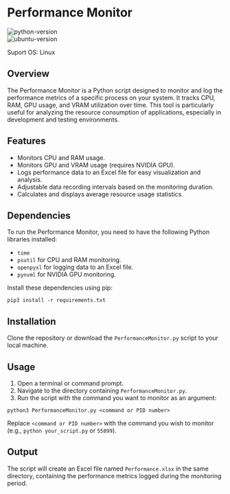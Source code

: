 # Performance Monitor
![python-version](https://img.shields.io/badge/python->=3.10.12-green.svg)  
![ubuntu-version](https://img.shields.io/badge/ubuntu-=22.04-red)

Suport OS: Linux
## Overview
The Performance Monitor is a Python script designed to monitor and log the performance metrics of a specific process on your system. It tracks CPU, RAM, GPU usage, and VRAM utilization over time. This tool is particularly useful for analyzing the resource consumption of applications, especially in development and testing environments.

## Features
- Monitors CPU and RAM usage.
- Monitors GPU and VRAM usage (requires NVIDIA GPU).
- Logs performance data to an Excel file for easy visualization and analysis.
- Adjustable data recording intervals based on the monitoring duration.
- Calculates and displays average resource usage statistics.

## Dependencies
To run the Performance Monitor, you need to have the following Python libraries installed:
- `time`
- `psutil` for CPU and RAM monitoring.
- `openpyxl` for logging data to an Excel file.
- `pynvml` for NVIDIA GPU monitoring.

Install these dependencies using pip:
```sh=
pip3 install -r requirements.txt
```

## Installation
Clone the repository or download the `PerformanceMonitor.py` script to your local machine.

## Usage
1. Open a terminal or command prompt.
2. Navigate to the directory containing `PerformanceMonitor.py`.
3. Run the script with the command you want to monitor as an argument:
```sh=
python3 PerformanceMonitor.py <command or PID number>
```
Replace `<command or PID number>` with the command you wish to monitor (e.g., `python your_script.py` or `55899`).

## Output
The script will create an Excel file named `Performance.xlsx` in the same directory, containing the performance metrics logged during the monitoring period.
